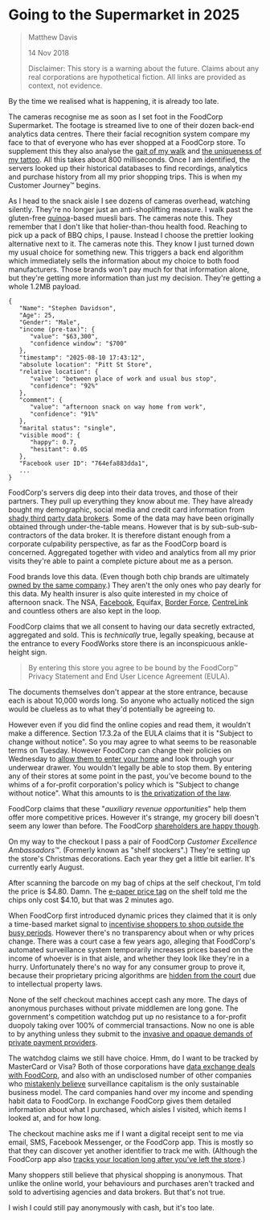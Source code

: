 # Going to the Supermarket in 2025

> Matthew Davis
>
> 14 Nov 2018
>
> Disclaimer: This story is a warning about the future. Claims about any real corporations are hypothetical fiction.
> All links are provided as context, not evidence.

By the time we realised what is happening, it is already too late.

The cameras recognise me as soon as I set foot in the FoodCorp Supermarket.
The footage is streamed live to one of their dozen back-end analytics data centres.
There their facial recognition system compare my face to that of everyone who has ever shopped at a FoodCorp store.
To supplement this they also analyse the [gait of my walk](https://www.abc.net.au/news/2018-11-06/chinese-gait-recognition-tech-ids-people-by-how-they-walk/10469974) and [the uniqueness of my tattoo](https://www.eff.org/deeplinks/2016/05/5-ways-law-enforcement-will-use-tattoo-recognition-technology).
All this takes about 800 milliseconds.
Once I am identified, the servers looked up their historical databases to find recordings,  analytics and purchase history from all my prior shopping trips.
This is when my Customer Journey™ begins.


As I head to the snack aisle I see dozens of cameras overhead, watching silently.
They're no longer just an anti-shoplifting measure.
I walk past the gluten-free [quinoa](https://www.theguardian.com/commentisfree/2013/jan/16/vegans-stomach-unpalatable-truth-quinoa)-based muesli bars. The cameras note this. They remember that I don't like that holier-than-thou health food.
Reaching to pick up a pack of BBQ chips, I pause. Instead I choose the prettier looking alternative next to it. The cameras note this. They know I just turned down my usual choice for something new. This triggers a back end algorithm which immediately sells the information about my choice to both food manufacturers.
Those brands won't pay much for that information alone, but they're getting more information than just my decision. They're getting a whole 1.2MB payload.

```
{
   "Name": "Stephen Davidson",
   "Age": 25,
   "Gender": "Male",
   "income (pre-tax)": {
      "value": "$63,300",
      "confidence window": "$700"
   },
   "timestamp": "2025-08-10 17:43:12",
   "absolute location": "Pitt St Store",
   "relative location": {
      "value": "between place of work and usual bus stop",
      "confidence": "92%"
   },
   "comment": {
      "value": "afternoon snack on way home from work",
      "confidence": "91%"
   },
   "marital status": "single",
   "visible mood": {
      "happy": 0.7,
      "hesitant": 0.05
   },
   "Facebook user ID": "764efa883dda1",
   ...
}
```

FoodCorp's servers dig deep into their data troves, and those of their partners.
They pull up everything they know about me.
They have already bought my demographic, social media and credit card information from [shady third party data brokers](https://privacyinternational.org/feature/2433/i-asked-online-tracking-company-all-my-data-and-heres-what-i-found).
Some of the data may have been originally obtained through under-the-table means.
However that is by sub-sub-sub-contractors of the data broker.
It is therefore distant enough from a corporate culpability perspective, as far as the FoodCorp board is concerned.
Aggregated together with video and analytics from all my prior visits they're able to paint a complete picture about me as a person.


Food brands love this data. (Even though both chip brands are ultimately [owned by the same company](https://www.independent.co.uk/life-style/companies-control-everything-you-buy-kelloggs-nestle-unilever-a7666731.html).)
They aren't the only ones who pay dearly for this data.
My health insurer is also quite interested in my choice of afternoon snack.
The NSA, [Facebook](https://www.engadget.com/2016/12/30/facebook-buys-data-on-users-offline-habits-for-better-ads/), Equifax, [Border Force](https://www.cnet.com/au/news/scope-creep-australian-border-force-granted-metadata-access/), [CentreLink](https://www.computerworld.com.au/article/649514/data-retention-centrelink-councils-australia-post-among-organisations-accessing-metadata/) and countless others are also kept in the loop.


FoodCorp claims that we all consent to having our data secretly extracted, aggregated and sold.
This is *technically* true, legally speaking, because at the entrance to every FoodWorks store there is an inconspicuous ankle-height sign.

> By entering this store you agree to be bound by the FoodCorp™ Privacy Statement and End User Licence Agreement (EULA).

The documents themselves don't appear at the store entrance, because each is about 10,000 words long. So anyone who actually noticed the sign would be clueless as to what they'd potentially be agreeing to.

However even if you did find the online copies and read them, it wouldn't make a difference.
Section 17.3.2a of the EULA claims that it is "Subject to change without notice".
So you may agree to what seems to be reasonable terms on Tuesday. However FoodCorp can change their policies on Wednesday to [allow them to enter your home](https://motherboard.vice.com/en_us/article/yw949v/lawyers-for-gta-online-get-court-order-to-search-homes-of-alleged-cheat-makers) and look through your underwear drawer. You wouldn't legally be able to stop them. By entering any of their stores at some point in the past, you've become bound to the whims of a for-profit corporation's policy which is "Subject to change without notice".
What this amounts to is [the privatization of the law](https://books.google.com.au/books?id=feyUDgAAQBAJ&lpg=PP1&dq=after%20on&pg=PT337#v=onepage&q=privatization%20of%20the%20law&f=false).

FoodCorp claims that these "*auxiliary revenue opportunities*" help them offer more competitive prices.
However it's strange, my grocery bill doesn't seem any lower than before.
The FoodCorp [shareholders are happy though](https://www.businessinsider.com.au/facebooks-stock-back-up-cambridge-analytica-charts-2018-5/).

On my way to the checkout I pass a pair of FoodCorp *Customer Excellence Ambassadors™*. (Formerly known as "shelf stockers".)
They're setting up the store's Christmas decorations.
Each year they get a little bit earlier.
It's currently early August.

After scanning the barcode on my bag of chips at the self checkout, I'm told the price is $4.80.
Damn. The [e-paper price tag](https://www.sunpaitag.com/supermarket-epaper-price-tag-13.html) on the shelf told me the chips only cost $4.10, but that was 2 minutes ago.

When FoodCorp first introduced dynamic prices they claimed that it is only a time-based market signal to [incentivise shoppers to shop outside the busy periods](https://thewest.com.au/lifestyle/shopping/supermarket-digital-tags-adjust-pricing-depending-on-time-of-day-bc-5486533651001).
However there's no transparency about when or why prices change.
There was a court case a few years ago, alleging that FoodCorp's automated surveillance system temporarily increases prices based on the income of whoever is in that aisle, and whether they look like they're in a hurry.
Unfortunately there's no way for any consumer group to prove it, because their proprietary pricing algorithms are [hidden from the court](https://www.schneier.com/blog/archives/2016/05/the_fallibility.html) due to intellectual property laws.

None of the self checkout machines accept cash any more.
The days of anonymous purchases without private middlemen are long gone.
The government's competition watchdog put up no resistance to a for-profit duopoly taking over 100% of commercial transactions.
Now no one is able to by anything unless they submit to the [invasive and opaque demands of private payment providers](http://www.thetechherald.com/news/cloud-firm-seafile-drops-paypal-after-being-told-to-monitor-users-files/).

The watchdog claims we still have choice.
Hmm, do I want to be tracked by MasterCard or Visa?
Both of those corporations have [data exchange deals with FoodCorp](https://www.bloomberg.com/news/articles/2018-08-30/google-and-mastercard-cut-a-secret-ad-deal-to-track-retail-sales), and also with an undisclosed number of other companies who [mistakenly believe](https://www.quora.com/What-is-the-revenue-generation-model-for-DuckDuckGo/answer/Gabriel-Weinberg) surveillance capitalism is the only sustainable business model. The card companies hand over my income and spending habit data to FoodCorp. In exchange FoodCorp gives them detailed information about what I purchased, which aisles I visited, which items I looked at, and for how long.

The checkout machine asks me if I want a digital receipt sent to me via email, SMS, Facebook Messenger, or the FoodCorp app. This is mostly so that they can discover yet another identifier to track me with. (Although the FoodCorp app also [tracks your location long after you've left the store](https://www.theverge.com/2016/11/30/13763714/uber-location-data-tracking-app-privacy-ios-android).)

Many shoppers still believe that physical shopping is anonymous. That unlike the online world, your behaviours and purchases aren't tracked and sold to advertising agencies and data brokers.
But that's not true.

I wish I could still pay anonymously with cash, but it's too late.
